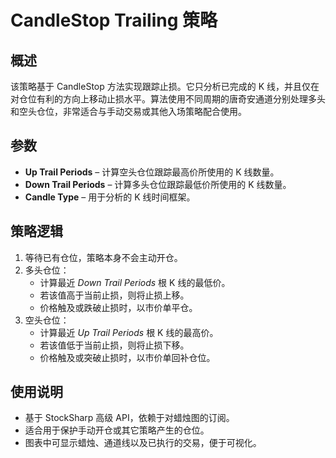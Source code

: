 # CandleStop Trailing 策略

## 概述
该策略基于 CandleStop 方法实现跟踪止损。它只分析已完成的 K 线，并且仅在对仓位有利的方向上移动止损水平。算法使用不同周期的唐奇安通道分别处理多头和空头仓位，非常适合与手动交易或其他入场策略配合使用。

## 参数
- **Up Trail Periods** – 计算空头仓位跟踪最高价所使用的 K 线数量。
- **Down Trail Periods** – 计算多头仓位跟踪最低价所使用的 K 线数量。
- **Candle Type** – 用于分析的 K 线时间框架。

## 策略逻辑
1. 等待已有仓位，策略本身不会主动开仓。
2. 多头仓位：
   - 计算最近 *Down Trail Periods* 根 K 线的最低价。
   - 若该值高于当前止损，则将止损上移。
   - 价格触及或跌破止损时，以市价单平仓。
3. 空头仓位：
   - 计算最近 *Up Trail Periods* 根 K 线的最高价。
   - 若该值低于当前止损，则将止损下移。
   - 价格触及或突破止损时，以市价单回补仓位。

## 使用说明
- 基于 StockSharp 高级 API，依赖于对蜡烛图的订阅。
- 适合用于保护手动开仓或其它策略产生的仓位。
- 图表中可显示蜡烛、通道线以及已执行的交易，便于可视化。
